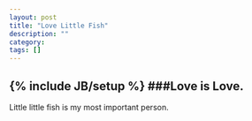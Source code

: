 ```yaml
---
layout: post
title: "Love Little Fish"
description: ""
category: 
tags: []
---
```

{% include JB/setup %}
###Love is Love.
---
Little little fish is my most important person.
